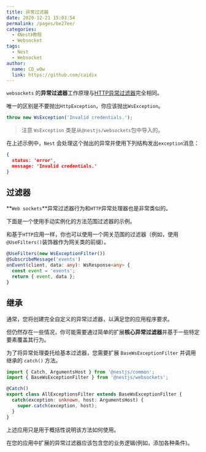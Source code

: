 ```yaml
---
title: 异常过滤器
date: 2020-12-21 15:03:54
permalink: /pages/be27ee/
categories:
  - 《Nest》教程
  - Websocket
tags:
  - Nest
  - Websocket
author: 
  name: CD_wOw
  link: https://github.com/caidix
---
```


`websockets` 的**异常过滤器**工作原理与[HTTP异常过滤器](https://docs.nestjs.com/exception-filters)完全相同。

唯一的区别是不要抛出`HttpException`，你应该抛出`WsException`。

```typescript
throw new WsException('Invalid credentials.');
```

> 注意 `WsException` 类是从`@nestjs/websockets`包中导入的。

在上述示例中，`Nest` 会处理这个抛出的异常并使用下列结构发出`exception`消息：

```json
{
  status: 'error',
  message: 'Invalid credentials.'
}
```

## 过滤器

**`Web sockets`**异常过滤器行为和`HTTP`异常处理器也是非常类似的。

下面是一个使用手动实例化的方法范围过滤器的示例。

和基于`HTTP`应用一样，你也可以使用一个网关范围的过滤器（例如，使用`@UseFilters()`装饰器作为网关类的前缀）。

```typescript
@UseFilters(new WsExceptionFilter())
@SubscribeMessage('events')
onEvent(client, data: any): WsResponse<any> {
  const event = 'events';
  return { event, data };
}
```

## 继承

通常，您将创建完全自定义的异常过滤器，以满足您的应用程序要求。

但仍然存在一些情况，你可能需要通过简单的扩展**核心异常过滤器**并基于一些特定要素覆盖其行为。

为了将异常处理委托给基本过滤器，您需要扩展 `BaseWsExceptionFilter` 并调用继承的 `catch()` 方法。

```typescript
import { Catch, ArgumentsHost } from '@nestjs/common';
import { BaseWsExceptionFilter } from '@nestjs/websockets';

@Catch()
export class AllExceptionsFilter extends BaseWsExceptionFilter {
  catch(exception: unknown, host: ArgumentsHost) {
    super.catch(exception, host);
  }
}
```

上述应用只是用于概括性说明该方法如何使用。

在您的应用中扩展的异常过滤器应该包含您的业务逻辑(例如，添加各种条件)。